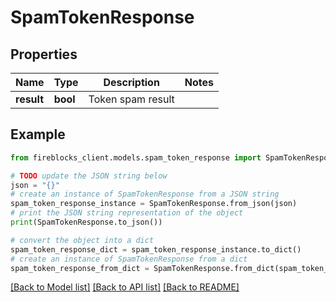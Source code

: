 # SpamTokenResponse


## Properties

Name | Type | Description | Notes
------------ | ------------- | ------------- | -------------
**result** | **bool** | Token spam result | 

## Example

```python
from fireblocks_client.models.spam_token_response import SpamTokenResponse

# TODO update the JSON string below
json = "{}"
# create an instance of SpamTokenResponse from a JSON string
spam_token_response_instance = SpamTokenResponse.from_json(json)
# print the JSON string representation of the object
print(SpamTokenResponse.to_json())

# convert the object into a dict
spam_token_response_dict = spam_token_response_instance.to_dict()
# create an instance of SpamTokenResponse from a dict
spam_token_response_from_dict = SpamTokenResponse.from_dict(spam_token_response_dict)
```
[[Back to Model list]](../README.md#documentation-for-models) [[Back to API list]](../README.md#documentation-for-api-endpoints) [[Back to README]](../README.md)



